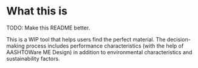 # What this is

TODO: Make this README better.

This is a WIP tool that helps users find the perfect material. The
decision-making process includes performance characteristics (with
the help of AASHTOWare ME Design) in addition to environmental
characteristics and sustainability factors.

